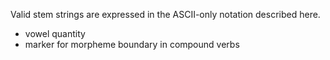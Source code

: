 Valid stem strings are expressed in the ASCII-only notation described here. 

- vowel quantity
- marker for morpheme boundary in compound verbs